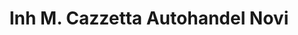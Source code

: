 ---
title: "Inh M. Cazzetta Autohandel Novi"
url: /frankenthal-pfalz/inh-m-cazzetta-autohandel-novi/
shop: Autohaus
---
